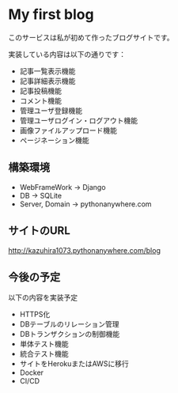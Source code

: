 # My first blog
このサービスは私が初めて作ったブログサイトです。

実装している内容は以下の通りです：

- 記事一覧表示機能
- 記事詳細表示機能
- 記事投稿機能
- コメント機能
- 管理ユーザ登録機能
- 管理ユーザログイン・ログアウト機能
- 画像ファイルアップロード機能
- ページネーション機能

## 構築環境
- WebFrameWork -> Django
- DB -> SQLite
- Server, Domain -> pythonanywhere.com
## サイトのURL
http://kazuhira1073.pythonanywhere.com/blog

## 今後の予定
以下の内容を実装予定
- HTTPS化
- DBテーブルのリレーション管理
- DBトランザクションの制御機能
- 単体テスト機能
- 統合テスト機能
- サイトをHerokuまたはAWSに移行
- Docker
- CI/CD
